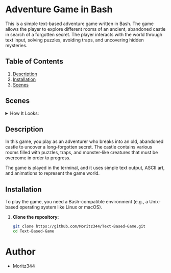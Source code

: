 # Adventure Game in Bash 

This is a simple text-based adventure game written in Bash. The game allows the player to explore different rooms of an ancient, abandoned castle in search of a forgotten secret. The player interacts with the world through text input, solving puzzles, avoiding traps, and uncovering hidden mysteries.

## Table of Contents

1. [Description](#description)
2. [Installation](#installation)
3. [Scenes](#Scenes)


## Scenes
<details>
<summary>How It Looks:</summary>

</details>

## Description

In this game, you play as an adventurer who breaks into an old, abandoned castle to uncover a long-forgotten secret. The castle contains various rooms filled with puzzles, traps, and monster-like creatures that must be overcome in order to progress.

The game is played in the terminal, and it uses simple text output, ASCII art, and animations to represent the game world.

## Installation

To play the game, you need a Bash-compatible environment (e.g., a Unix-based operating system like Linux or macOS).

1. **Clone the repository:**
   ```bash
   git clone https://github.com/Moritz344/Text-Based-Game.git
   cd Text-Based-Game

# Author
- Moritz344
